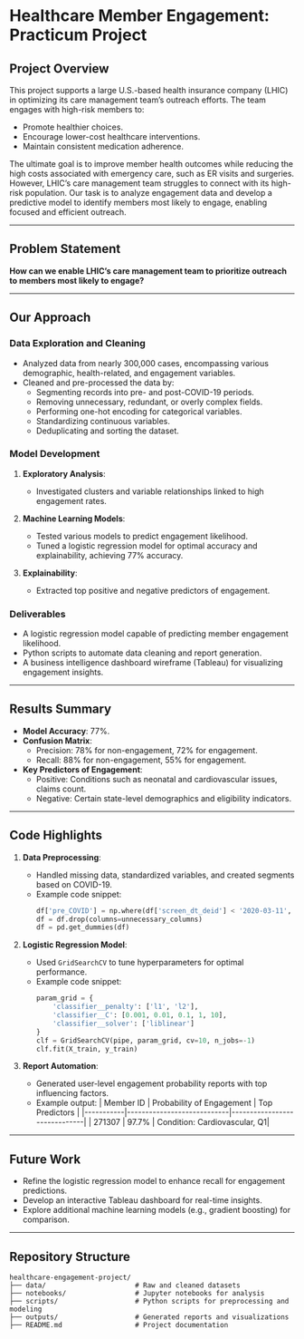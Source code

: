 # Healthcare Member Engagement: Practicum Project

## Project Overview

This project supports a large U.S.-based health insurance company (LHIC) in optimizing its care management team’s outreach efforts. The team engages with high-risk members to:

- Promote healthier choices.
- Encourage lower-cost healthcare interventions.
- Maintain consistent medication adherence.

The ultimate goal is to improve member health outcomes while reducing the high costs associated with emergency care, such as ER visits and surgeries. However, LHIC’s care management team struggles to connect with its high-risk population. Our task is to analyze engagement data and develop a predictive model to identify members most likely to engage, enabling focused and efficient outreach.

---

## Problem Statement

**How can we enable LHIC’s care management team to prioritize outreach to members most likely to engage?**

---

## Our Approach

### Data Exploration and Cleaning

- Analyzed data from nearly 300,000 cases, encompassing various demographic, health-related, and engagement variables.
- Cleaned and pre-processed the data by:
  - Segmenting records into pre- and post-COVID-19 periods.
  - Removing unnecessary, redundant, or overly complex fields.
  - Performing one-hot encoding for categorical variables.
  - Standardizing continuous variables.
  - Deduplicating and sorting the dataset.

### Model Development

1. **Exploratory Analysis**:
   - Investigated clusters and variable relationships linked to high engagement rates.

2. **Machine Learning Models**:
   - Tested various models to predict engagement likelihood.
   - Tuned a logistic regression model for optimal accuracy and explainability, achieving 77% accuracy.

3. **Explainability**:
   - Extracted top positive and negative predictors of engagement.

### Deliverables

- A logistic regression model capable of predicting member engagement likelihood.
- Python scripts to automate data cleaning and report generation.
- A business intelligence dashboard wireframe (Tableau) for visualizing engagement insights.

---

## Results Summary

- **Model Accuracy**: 77%.
- **Confusion Matrix**:
  - Precision: 78% for non-engagement, 72% for engagement.
  - Recall: 88% for non-engagement, 55% for engagement.
- **Key Predictors of Engagement**:
  - Positive: Conditions such as neonatal and cardiovascular issues, claims count.
  - Negative: Certain state-level demographics and eligibility indicators.

---

## Code Highlights

1. **Data Preprocessing**:
   - Handled missing data, standardized variables, and created segments based on COVID-19.
   - Example code snippet:
     ```python
     df['pre_COVID'] = np.where(df['screen_dt_deid'] < '2020-03-11', 1, 0)
     df = df.drop(columns=unnecessary_columns)
     df = pd.get_dummies(df)
     ```

2. **Logistic Regression Model**:
   - Used `GridSearchCV` to tune hyperparameters for optimal performance.
   - Example code snippet:
     ```python
     param_grid = {
         'classifier__penalty': ['l1', 'l2'],
         'classifier__C': [0.001, 0.01, 0.1, 1, 10],
         'classifier__solver': ['liblinear']
     }
     clf = GridSearchCV(pipe, param_grid, cv=10, n_jobs=-1)
     clf.fit(X_train, y_train)
     ```

3. **Report Automation**:
   - Generated user-level engagement probability reports with top influencing factors.
   - Example output:
     | Member ID | Probability of Engagement | Top Predictors               |
     |-----------|----------------------------|------------------------------|
     | 271307    | 97.7%                      | Condition: Cardiovascular, Q1|

---

## Future Work

- Refine the logistic regression model to enhance recall for engagement predictions.
- Develop an interactive Tableau dashboard for real-time insights.
- Explore additional machine learning models (e.g., gradient boosting) for comparison.

---

## Repository Structure

```
healthcare-engagement-project/
├── data/                      # Raw and cleaned datasets
├── notebooks/                 # Jupyter notebooks for analysis
├── scripts/                   # Python scripts for preprocessing and modeling
├── outputs/                   # Generated reports and visualizations
├── README.md                  # Project documentation
```
